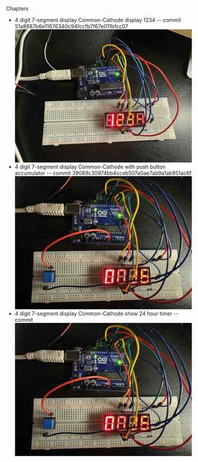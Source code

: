 Chapters

* 4 digit 7-segment display Common-Cathode display 1234 -- commit 51a8887b6e11676340c94fccfb7f67e011bfcc07 ![ref](/images/16.jpg)
* 4 digit 7-segment display Common-Cathode with push button accumulator -- commit 39089c30974bb4cceb507a0ae7ab9a1ab951ac6f ![ref](/images/17.jpg)
* 4 digit 7-segment display Common-Cathode show 24 hour timer -- commit ![ref](/images/17.jpg)